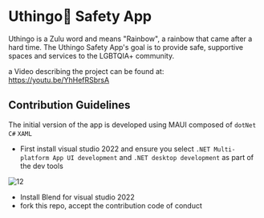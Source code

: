 # Uthingo🌈 Safety App
Uthingo is a Zulu word and means "Rainbow", a rainbow that came after a hard time. The Uthingo Safety App's goal is to provide safe, supportive spaces and services to the LGBTQIA+ community.

 a Video describing the project can be found at: https://youtu.be/YhHefRSbrsA 

## Contribution Guidelines

The initial version of the app is developed using MAUI composed of ```dotNet``` ```C#``` ```XAML```
- First install visual studio 2022 and ensure you select ```.NET Multi-platform App UI development``` and ```.NET desktop development``` as part of the dev tools

![12](https://user-images.githubusercontent.com/97768133/191299736-f1d4fa26-7100-4f88-b492-b0fd36a37045.png)


- Install Blend for visual studio 2022
- fork this repo, accept the contribution code of conduct

